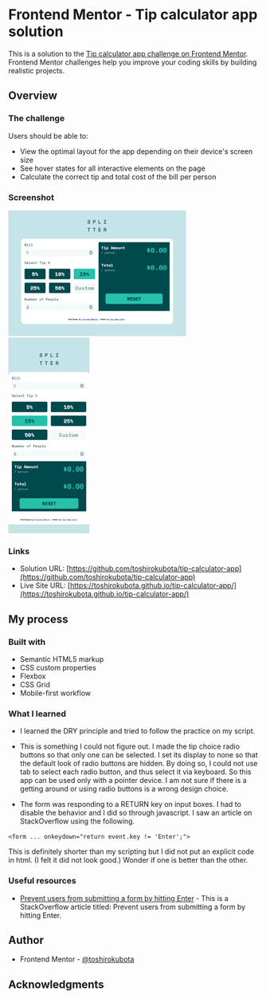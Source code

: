 # Frontend Mentor - Tip calculator app solution

This is a solution to the [Tip calculator app challenge on Frontend Mentor](https://www.frontendmentor.io/challenges/tip-calculator-app-ugJNGbJUX). Frontend Mentor challenges help you improve your coding skills by building realistic projects.

## Overview

### The challenge

Users should be able to:

- View the optimal layout for the app depending on their device's screen size
- See hover states for all interactive elements on the page
- Calculate the correct tip and total cost of the bill per person

### Screenshot

![screenshot - Desktop version](./screenshotDesktop.png)
![screenshot - Mobile version](./screenshotMobile.png)

### Links

- Solution URL: [https://github.com/toshirokubota/tip-calculator-app](https://github.com/toshirokubota/tip-calculator-app)
- Live Site URL: [https://toshirokubota.github.io/tip-calculator-app/](https://toshirokubota.github.io/tip-calculator-app/)

## My process

### Built with

- Semantic HTML5 markup
- CSS custom properties
- Flexbox
- CSS Grid
- Mobile-first workflow

### What I learned

- I learned the DRY principle and tried to follow the practice on my script.

- This is something I could not figure out. 
I made the tip choice radio buttons so that only one can be selected. I set its display to none so that the default look of radio buttons are hidden. By doing so, I could not use tab to select each radio button, and thus select it via keyboard. So this app can be used only with a pointer device. I am not sure if there is a getting around or using radio buttons is a wrong design choice.

- The form was responding to a RETURN key on input boxes. I had to disable the behavior and I did so through javascript. I saw an article on StackOverflow using the following.
``` 
<form ... onkeydown="return event.key != 'Enter';">
```
This is definitely shorter than my scripting but I did not put an explicit code in html. (I felt it did not look good.) Wonder if one is better than the other.


### Useful resources

- [Prevent users from submitting a form by hitting Enter](https://stackoverflow.com/questions/895171/prevent-users-from-submitting-a-form-by-hitting-enter?page=1&tab=scoredesc#tab-top) - This is a StackOverflow article titled: Prevent users from submitting a form by hitting Enter.

## Author

- Frontend Mentor - [@toshirokubota](https://www.frontendmentor.io/profile/toshirokubota)

## Acknowledgments
